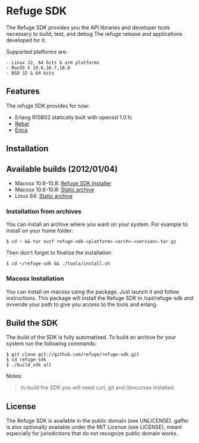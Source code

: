 # Refuge SDK

The Refuge SDK provides you the API libraries and developer tools
necessary to build, test, and debug The refuge release and applications
developed for it.

Supported platforms are:

    - Linux 32, 64 bits & arm platforms
    - MacOS X 10.6,10.7,10.8
    - BSD 32 & 64 bits

## Features

The refuge SDK provides for now:

- Erlang R15B02 statically built with openssl 1.0.1c
- [Rebar](http://github.com/rebar/rebar)
- [Erica](http://github.com/benoitc/erica)

## Installation 

## Available builds (2012/01/04)

- Macosx 10.6-10.8: [Refuge SDK Installer](http://dl.refuge.io/refuge-sdk-0.1.dmg)
- Macosx 10.6-10.8: [Static archive](http://dl.refuge.io/refuge-sdk-Darwin-x86_64-0.1.tar.gz)
- Linux 64: [Static archive](http://dl.refuge.io/refuge-sdk-Linux-x86_64-0.1.tar.gz)

### Installation from archives

You can install an archive where you want on your system. For example to
install on your home folder:

    $ cd ~ && tar xvzf refuge-sdk-<platform>-<arch>-<version>.tar.gz

Then don't forget to finalize the installation

    $ cd ~/refuge-sdk && ./tools/install.sh

### Macosx Installation

You can install on macosx using the package. Just launch it and follow
instructions. This package will install the Refuge SDK in
/opt/refuge-sdk and ovveride your path to give you access to the tools
and erlang.


## Build the SDK

The build of the SDK is fully automatized. To build an archive for your
system run the following commands:

    $ git clone git://github.com/refuge/refuge-sdk.git
    $ cd refuge-sdk
    $ ./build_sdk all

Notes:

> to build the SDK you will need curl, git and libncurses installed.

## License

The Refuge SDK is available in the public domain (see UNLICENSE). gaffer
is also optionally available under the MIT License (see LICENSE), meant
especially for jurisdictions that do not recognize public domain
works.
